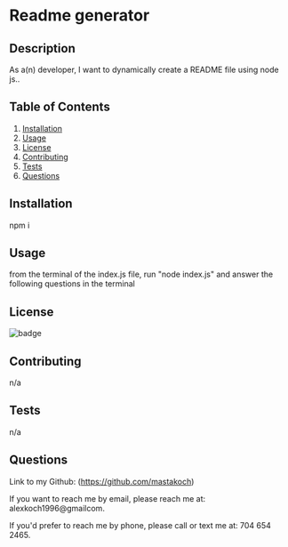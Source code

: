 # Readme generator

## Description

As a(n) developer, I want to dynamically create a README file using node js..


## Table of Contents
1. [Installation](#installation)
2. [Usage](#usage-information)
3. [License](#license)
4. [Contributing](#contributing)
5. [Tests](#tests)
6. [Questions](#questions)



## Installation 

npm i
## Usage 

from the terminal of the index.js file, run "node index.js" and answer the following questions in the terminal
## License

![badge](https://img.shields.io/static/v1?label=license&message=MIT&color=purple)
## Contributing

n/a
## Tests 

n/a
## Questions 

Link to my Github: (https://github.com/mastakoch)

If you want to reach me by email, please reach me at: alexkoch1996@gmailcom.

If you'd prefer to reach me by phone, please call or text me at: 704 654 2465.
  